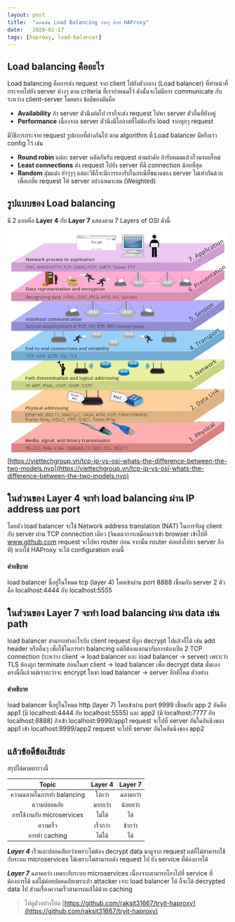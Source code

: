 ```yaml
---
layout: post
title:  "ลองเล่น Load Balancing ง่ายๆ ด้วย HAProxy"
date:   2020-02-17
tags: [haproxy, load-balancer]
---
```

## Load balancing คืออะไร
Load balancing คือการส่ง request จาก client ไปยังตัวกลาง (Load balancer) ที่ทำหน้าที่กระจายไปยัง server ต่างๆ ตาม criteria ที่เรากำหนดไว้ ดังนั้นจะไม่มีการ communicate กับระหว่าง client-server โดยตรง ข้อดีของมันคือ
- **Availability** ถ้า server ตัวนึงล่มไป เราก็จะส่ง request ไปหา server ตัวอื่นที่ยังอยู่
- **Performance** เนื่องจาก server ตัวนึงมีโอกาสที่ไม่ต้องรับ load จากทุกๆ request

มีวิธีการกระจาย request รูปแบบที่ต่างกันไป ตาม algorithm ที่ Load balancer มีหรือเรา config ไว้ เช่น
- **Round robin** แต่ละ server ผลัดกันรับ request ตามลำดับ ถ้ารับหมดแล้วก็วนรอบใหม่
- **Least connections** ส่ง request ไปยัง server ที่มี connection น้อยที่สุด
- **Random** สุ่มแม่ง ฮ่าๆๆๆ
แต่ละวิธีก็จะมีการรองรับในกรณีที่ขนาดของ server ไม่เท่ากันด้วย เพื่อเกลี่ย request ให้ server อย่างเหมาะสม (Weighted)  

## รูปแบบของ Load balancing
มี 2 แบบคือ **Layer 4** กับ **Layer 7** แสดงตาม 7 Layers of OSI ดังนี้  

![7 Layers of OSI Model](/assets/2020-02-17-seven-layers-of-OSI-model.png)
[https://viettechgroup.vn/tcp-ip-vs-osi-whats-the-difference-between-the-two-models.nvp](https://viettechgroup.vn/tcp-ip-vs-osi-whats-the-difference-between-the-two-models.nvp)

## ในส่วนของ Layer 4 จะทำ load balancing ผ่าน IP address และ port
โดยตัว load balancer จะใช้ Network address translation (NAT) ในการจับคู่ client กับ server ผ่าน TCP connection เดียว (จินตนาการเหมือนเราเข้า browser เข้าไปที่ www.github.com request จะไปหา router ก่อน จากนั้น router ค่อยส่งไปหา server อีกที) หากใช้ HAProxy จะได้ configuration ตามนี้

<script src="https://gist.github.com/raksit31667/69a6bca929b3592c4df86abc6b101acb.js"></script>

#### คำอธิบาย
load balancer นี้อยู่ในโหมด tcp (layer 4) โดยเข้าผ่าน port 8888 เชื่อมกับ server 2 ตัวคือ localhost:4444 กับ localhost:5555  

## ในส่วนของ Layer 7 จะทำ load balancing ผ่าน data เช่น path
load balancer สามารถทำอะไรกับ client request ที่ถูก decrypt ไปแล้วก็ได้ เช่น add header หรืออื่นๆ เพื่อใช้ในการทำ balancing แต่ก็ต้องแลกมากับการต้องเปิด 2 TCP connection (ระหว่าง client -> load balancer และ load balancer -> server) เพราะว่า TLS ต้องถูก terminate ก่อนในขา client -> load balancer เพื่อ decrypt data นั่นเอง ตรงนี้ก็แล้วแต่เราละว่าจะ encrypt ในขา load balancer -> server อีกทีไหม ตัวอย่าง  

<script src="https://gist.github.com/raksit31667/7b4b1f3ae6e036e5602514fab03f3f6b.js"></script>

#### คำอธิบาย
load balancer นี้อยู่ในโหมด http (layer 7) โดยเข้าผ่าน port 9999 เชื่อมกับ app 2 อันคือ app1 (มี localhost:4444 กับ localhost:5555) และ app2 (มี localhost:7777 กับ localhost:8888) ถ้าเข้า localhost:9999/app1 request จะไปที่ server อันใดอันนึงของ app1 เข้า localhost:9999/app2 request จะไปที่ server อันใดอันนึงของ app2

## แล้วข้อดีข้อเสียล่ะ
สรุปได้ตามตารางนี้  

|           Topic           | Layer 4 | Layer 7 |
|:-------------------------:|:-------:|:-------:|
| ความฉลาดในการทำ balancing |  โง่กว่า  | ฉลาดกว่า |
|         ความปลอดภัย        |  มากกว่า |  น้อยกว่า |
|  การใช้งานกับ microservices |   ไม่ได้  |    ได้   |
|          ความเร็ว          |  เร็วกว่า |  ช้ากว่า  |
|       การทำ caching       |   ไม่ได้  |    ได้   |

***Layer 4*** เร็วและปลอดภัยกว่าเพราะไม่ต้อง decrypt data มาดูจาก request แต่ก็ไม่สามารถใช้กับระบบ microservices ได้เพราะไม่สามารถส่ง request ไป ยัง service ที่ต้องการได้  

***Layer 7*** ฉลาดกว่า เหมาะกับระบบ microservices เนื่องจากสามารถโยงไปที่ service ที่ต้องการได้ แต่ไม่ค่อยปลอดภัยเพราะถ้า attacker เจาะ load balancer ได้ ก็จะได้ decrypted data ไป ส่วนเรื่องความเร็วสามารถแก้ได้ด้วย caching

> ไปดูตัวอย่างโค้ด [https://github.com/raksit31667/tryit-haproxy](https://github.com/raksit31667/tryit-haproxy)


